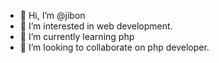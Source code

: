 - 👋 Hi, I’m @jibon
- 👀 I’m interested in web development.
- 🌱 I’m currently learning php
- 💞️ I’m looking to collaborate on php developer.


<!---
jibon87/jibon87 is a ✨ special ✨ repository because its `README.md` (this file) appears on your GitHub profile.
You can click the Preview link to take a look at your changes.
--->
